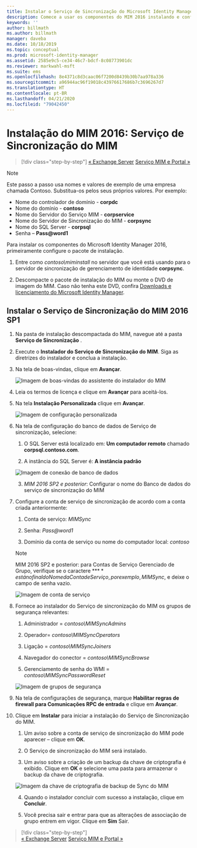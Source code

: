 ```yaml
---
title: Instalar o Serviço de Sincronização do Microsoft Identity Manager | Microsoft Docs
description: Comece a usar os componentes do MIM 2016 instalando e configurando o Serviço de Sincronização.
keywords: ''
author: billmath
ms.author: billmath
manager: daveba
ms.date: 10/18/2019
ms.topic: conceptual
ms.prod: microsoft-identity-manager
ms.assetid: 2585e9c5-ce34-46c7-bdcf-8c08773901dc
ms.reviewer: markwahl-msft
ms.suite: ems
ms.openlocfilehash: 8e4371c8d3caac06f7200d8439b30b7aa978a336
ms.sourcegitcommit: a96944ac96f19018c43976617686b7c3696267d7
ms.translationtype: HT
ms.contentlocale: pt-BR
ms.lasthandoff: 04/21/2020
ms.locfileid: "79042450"
---
```

# <a name="install-mim-2016-mim-synchronization-service"></a>Instalação do MIM 2016: Serviço de Sincronização do MIM

> [!div class="step-by-step"]
> [« Exchange Server](prepare-server-exchange.md)
> [Serviço MIM e Portal »](install-mim-service-portal.md)
 
> [!NOTE]
> Este passo a passo usa nomes e valores de exemplo de uma empresa chamada Contoso. Substitua-os pelos seus próprios valores. Por exemplo:
> - Nome do controlador de domínio - **corpdc**
> - Nome do domínio - **contoso**
> - Nome do Servidor do Serviço MIM - **corpservice**
> - Nome do Servidor de Sincronização do MIM - **corpsync**
> - Nome do SQL Server - **corpsql**
> - Senha – <strong>Pass@word1</strong>

Para instalar os componentes do Microsoft Identity Manager 2016, primeiramente configure o pacote de instalação.

1. Entre como *contoso\miminstall* no servidor que você está usando para o servidor de sincronização de gerenciamento de identidade **corpsync**.

2. Descompacte o pacote de instalação do MIM ou monte o DVD de imagem do MIM.  Caso não tenha este DVD, confira [Downloads e licenciamento do Microsoft Identity Manager](microsoft-identity-manager-licensing.md).

## <a name="install-mim-2016-sp1-synchronization-service"></a>Instalar o Serviço de Sincronização do MIM 2016 SP1

1. Na pasta de instalação descompactada do MIM, navegue até a pasta **Serviço de Sincronização** .

2. Execute o **Instalador do Serviço de Sincronização do MIM**. Siga as diretrizes do instalador e conclua a instalação.

3. Na tela de boas-vindas, clique em **Avançar**.

    ![Imagem de boas-vindas do assistente do instalador do MIM](media/install-mim-sync/MIM_Install1.png)

4. Leia os termos de licença e clique em **Avançar** para aceitá-los.

5. Na tela **Instalação Personalizada** clique em **Avançar**.

    ![Imagem de configuração personalizada](media/install-mim-sync/MIM_Install2.png)

6. Na tela de configuração do banco de dados de Serviço de sincronização, selecione:

   1.  O SQL Server está localizado em: **Um computador remoto** chamado **corpsql.contoso.com**.

   2.  A instância do SQL Server é: **A instância padrão**

   ![Imagem de conexão de banco de dados](media/install-mim-sync/MIM_Install3.png)

    3. *MIM 2016 SP2 e posterior*: Configurar o nome do Banco de dados do serviço de sincronização do MIM

7. Configure a conta de serviço de sincronização de acordo com a conta criada anteriormente:

   1. Conta de serviço: *MIMSync*

   2. Senha: <em>Pass@word1</em>

   3. Domínio da conta de serviço ou nome do computador local: *contoso*

    >[!NOTE]
    >MIM 2016 SP2 e posterior: para Contas de Serviço Gerenciado de Grupo, verifique se o caractere **$** está no final do Nome da Conta de Serviço, por exemplo, MIMSync$, e deixe o campo de senha vazio.

    ![Imagem de conta de serviço](media/install-mim-sync/MIM_Install4.png)

8. Fornece ao instalador do Serviço de sincronização do MIM os grupos de segurança relevantes:

   1. Administrador = *contoso\MIMSyncAdmins*

   2. Operador= *contoso\MIMSyncOperators*

   3. Ligação = *contoso\MIMSyncJoiners*

   4. Navegador do conector = *contoso\MIMSyncBrowse*

   5. Gerenciamento de senha do WMI = *contoso\MIMSyncPasswordReset*

   ![Imagem de grupos de segurança](media/install-mim-sync/MIM_Install5.png)

9. Na tela de configurações de segurança, marque **Habilitar regras de firewall para Comunicações RPC de entrada** e clique em **Avançar**.

10. Clique em **Instalar** para iniciar a instalação do Serviço de Sincronização do MIM.

    1. Um aviso sobre a conta de serviço de sincronização do MIM pode aparecer – clique em **OK**.

    2. O Serviço de sincronização do MIM será instalado.

    3. Um aviso sobre a criação de um backup da chave de criptografia é exibido. Clique em **OK** e selecione uma pasta para armazenar o backup da chave de criptografia.

    ![Imagem da chave de criptografia de backup de Sync do MIM](media/MIM-Install7.png)

    4. Quando o instalador concluir com sucesso a instalação, clique em **Concluir**.

    5. Você precisa sair e entrar para que as alterações de associação de grupo entrem em vigor. Clique em **Sim** Sair.

> [!div class="step-by-step"]  
> [« Exchange Server](prepare-server-exchange.md)
> [Serviço MIM e Portal »](install-mim-service-portal.md)
